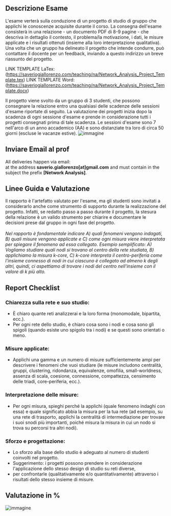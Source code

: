 ## Descrizione Esame
L'esame verterà sulla conduzione di un progetto di studio di gruppo che applichi le conoscenze acquisite durante il corso. 
La consegna dell'esame consisterà in una relazione - un documento PDF di 8-9 pagine - che descriva in dettaglio il contesto, il problema/la motivazione, i dati,
le misure applicate e i risultati ottenuti (insieme alla loro interpretazione qualitativa). 
Una volta che un gruppo ha delineato il progetto che intende condurre, può contattare il docente per un feedback, inviando a questo indirizzo un breve riassunto del progetto.

LINK TEMPLATE LaTex:  (https://saveriogiallorenzo.com/teaching/na/Network_Analysis_Project_Template.tex)
LINK TEMPLATE Word: (https://saveriogiallorenzo.com/teaching/na/Network_Analysis_Project_Template.docx)

Il progetto viene svolto da un gruppo di 3 studenti, che possono consegnare la relazione entro una qualsiasi delle scadenze delle sessioni d'esame riportate di seguito. 
La valutazione dei progetti inizia dopo la scadenza di ogni sessione d'esame e prende in considerazione tutti i progetti consegnati prima di tale scadenza. 
Le sessioni d'esame sono 7 nell'arco di un anno accademico (AA) e sono distanziate tra loro di circa 50 giorni (escluse le vacanze estive).
![immagine](https://github.com/Gabri0710/Social-Network-Analysis/assets/98221763/55f59b97-4356-467c-b484-13cbb30e3db3)

## Inviare Email al prof
All deliveries happen via email: <br>
at the address **saverio.giallorenzo[at]gmail.com** and must contain in the subject the prefix **[Network Analysis]**.

## Linee Guida e Valutazione
Il rapporto è l'artefatto valutato per l'esame, ma gli studenti sono invitati a considerarlo anche come strumento di supporto durante la realizzazione del progetto. 
Infatti, se redatto passo a passo durante il progetto, la stesura della relazione è un valido strumento per chiarire e documentare le decisioni prese dal gruppo in ogni fase del progetto. <br> <br>
_Nel rapporto è fondamentale indicare A) quali fenomeni vengono indagati, B) quali misure vengono applicate e C) come ogni misura viene interpretata per spiegare il fenomeno ad essa collegato. 
Esempio semplificato: A) Vogliamo studiare quali nodi si trovano al centro della rete studiata, 
B) applichiamo la misura k-core, 
C) k-core interpreta il centro-periferia come l'insieme connesso di nodi in cui ciascuno è collegato ad almeno k degli altri, quindi, ci aspettiamo di trovare i nodi del centro nell'insieme con il valore di k più alto._

## Report Checklist

### Chiarezza sulla rete e suo studio:

* È chiaro quante reti analizzerai e la loro forma (monomodale, bipartita, ecc.).
* Per ogni rete dello studio, è chiaro cosa sono i nodi e cosa sono gli spigoli (quando esiste uno spigolo tra i nodi) e se questi sono orientati o meno.

### Misure applicate:

* Applichi una gamma e un numero di misure sufficientemente ampi per descrivere i fenomeni che vuoi studiare (le misure includono centralità, gruppi, clustering, ridondanza, equivalenze, omofilia, small-worldness, assenza di scala, coesione, connessione, compattezza, censimento delle triadi, core-periferia, ecc.).

### Interpretazione delle misure:

* Per ogni misura, spieghi perché la applichi (quale fenomeno indaghi con essa) e quale significato abbia la misura per la tua rete (ad esempio, su una rete di trasporto, applichi la centralità di intermediazione per trovare i suoi snodi più importanti, poiché misura la misura in cui un nodo si trova su percorsi tra altri nodi).

### Sforzo e progettazione:

* Lo sforzo alla base dello studio è adeguato al numero di studenti coinvolti nel progetto.
* Suggerimento: i progetti possono prendere in considerazione l'applicazione dello stesso design di studio su reti diverse,
* per confrontarle (qualitativamente e/o quantitativamente) attraverso i risultati dello stesso insieme di misure.

## Valutazione in %
![immagine](https://github.com/Gabri0710/Social-Network-Analysis/assets/98221763/513495ad-a72f-4f97-8f78-ded3977dd993)

